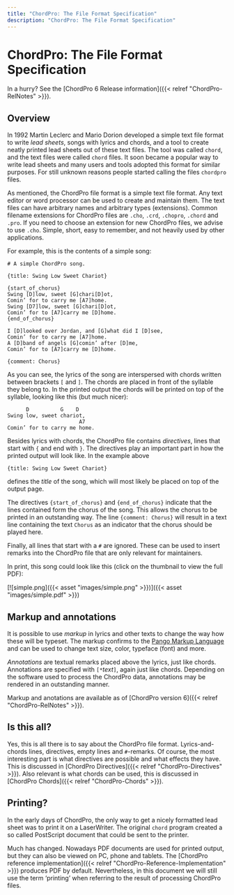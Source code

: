 ```yaml
---
title: "ChordPro: The File Format Specification"
description: "ChordPro: The File Format Specification"
---
```


# ChordPro: The File Format Specification

In a hurry? See the [ChordPro 6 Release information]({{< relref "ChordPro-RelNotes" >}}).

## Overview

In 1992 Martin Leclerc and Mario Dorion developed a simple text file format to write _lead sheets_, songs with lyrics and chords, and a tool to create neatly printed lead sheets out of these text files. The tool was called `chord`, and the text files were called `chord` files. It soon became a popular way to write lead sheets and many users and tools adopted this format for similar purposes. For still unknown reasons people started calling the files `chordpro` files.

As mentioned, the ChordPro file format is a simple text file format. Any text editor or word processor can be used to create and maintain them. The text files can have arbitrary names and arbitrary types (extensions). Common filename extensions for ChordPro files are `.cho`, `.crd`, `.chopro`, `.chord` and `.pro`. If you need to choose an extension for new ChordPro files, we advise to use `.cho`. Simple, short, easy to remember, and not heavily used by other applications.

For example, this is the contents of a simple song:

    # A simple ChordPro song.

    {title: Swing Low Sweet Chariot}

    {start_of_chorus}
    Swing [D]low, sweet [G]chari[D]ot,
    Comin’ for to carry me [A7]home.
    Swing [D7]low, sweet [G]chari[D]ot,
    Comin’ for to [A7]carry me [D]home.
    {end_of_chorus}

    I [D]looked over Jordan, and [G]what did I [D]see,
    Comin’ for to carry me [A7]home.
    A [D]band of angels [G]comin’ after [D]me,
    Comin’ for to [A7]carry me [D]home.

    {comment: Chorus}

As you can see, the lyrics of the song are interspersed with chords written between brackets `[` and `]`. The chords are placed in front of the syllable they belong to. In the printed output the chords will be printed on top of the syllable, looking like this (but much nicer):

          D          G    D
    Swing low, sweet chariot,
                           A7
    Comin’ for to carry me home.

Besides lyrics with chords, the ChordPro file contains _directives_, lines that start with `{` and end with `}`. The directives play an important part in how the printed output will look like. In the example above

    {title: Swing Low Sweet Chariot}

defines the _title_ of the song, which will most likely be placed on top of the output page.

The directives `{start_of_chorus}` and `{end_of_chorus}` indicate that the lines contained form the chorus of the song. This allows the chorus to be printed in an outstanding way. The line `{comment: Chorus}` will result in a text line containing the text `Chorus` as an indicator that the chorus should be played here.

Finally, all lines that start with a `#` are ignored. These can be used to insert remarks into the ChordPro file that are only relevant for maintainers.

In print, this song could look like this (click on the thumbnail to view the full PDF):

[![simple.png]({{< asset "images/simple.png" >}})]({{< asset "images/simple.pdf" >}})

## Markup and annotations

It is possible to use _markup_ in lyrics and other texts to change the
way how these will be typeset. The markup confirms to the [Pango
Markup Language](Pango_Markup.html)
and can be used to change text size, color, typeface (font) and more.

_Annotations_ are textual remarks placed above the lyrics, just like
chords. Annotations are specified with `[*`*text*`]`, again just like
chords. Depending on the software used to process the ChordPro data,
annotations may be rendered in an outstanding manner.

Markup and anotations are available as of [ChordPro version 6]({{< relref "ChordPro-RelNotes" >}}).

## Is this all?

Yes, this is all there is to say about the ChordPro file format. Lyrics-and-chords lines, directives, empty lines and `#`-remarks. Of course, the most interesting part is what directives are possible and what effects they have. This is discussed in [ChordPro Directives]({{< relref "ChordPro-Directives" >}}). Also relevant is what chords can be used, this is discussed in [ChordPro Chords]({{< relref "ChordPro-Chords" >}}).

## Printing?

In the early days of ChordPro, the only way to get a nicely formatted lead sheet was to print it on a LaserWriter. The original `chord` program created a so called PostScript document that could be sent to the printer.

Much has changed. Nowadays PDF documents are used for printed output, but they can also be viewed on PC, phone and tablets. The [ChordPro reference implementation]({{< relref "ChordPro-Reference-Implementation" >}}) produces PDF by default. Nevertheless, in this document we will still use the term ‘printing’ when referring to the result of processing ChordPro files.
